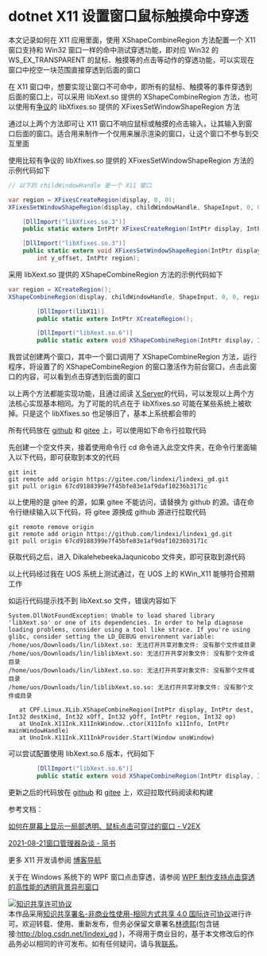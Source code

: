 
# dotnet X11 设置窗口鼠标触摸命中穿透

本文记录如何在 X11 应用里面，使用 XShapeCombineRegion 方法配置一个 X11 窗口支持和 Win32 窗口一样的命中测试穿透功能，即对应 Win32 的 WS_EX_TRANSPARENT 的鼠标、触摸等的点击等动作的穿透功能，可以实现在窗口中挖空一块范围直接穿透到后面的窗口

<!--more-->


<!-- 发布 -->
<!-- 博客 -->

在 X11 窗口中，想要实现让窗口不可命中，即所有的鼠标、触摸等的事件穿透到后面的窗口上，可以采用 libXext.so 提供的 XShapeCombineRegion 方法，也可以使用有[争议](https://en.wikipedia.org/wiki/XFixes)的 libXfixes.so 提供的 XFixesSetWindowShapeRegion 方法

通过以上两个方法即可让 X11 窗口不响应鼠标或触摸的点击输入，让其输入到窗口后面的窗口。适合用来制作一个仅用来展示渲染的窗口，让这个窗口不参与到交互里面

使用比较有争议的 libXfixes.so 提供的 XFixesSetWindowShapeRegion 方法的示例代码如下

```csharp
// 以下的 childWindowHandle 是一个 X11 窗口

var region = XFixesCreateRegion(display, 0, 0);
XFixesSetWindowShapeRegion(display, childWindowHandle, ShapeInput, 0, 0, region);

    [DllImport("libXfixes.so.3")]
    public static extern IntPtr XFixesCreateRegion(IntPtr display, IntPtr rectangles, int nrectangles);

    [DllImport("libXfixes.so.3")]
    public static extern void XFixesSetWindowShapeRegion(IntPtr display, IntPtr window, int shape_type, int x_offset,
        int y_offset, IntPtr region);
```

采用 libXext.so 提供的 XShapeCombineRegion 方法的示例代码如下

```csharp
var region = XCreateRegion();
XShapeCombineRegion(display, childWindowHandle, ShapeInput, 0, 0, region, ShapeSet);

        [DllImport(libX11)]
        public static extern IntPtr XCreateRegion();

        [DllImport("libXext.so.6")]
        public static extern void XShapeCombineRegion(IntPtr display, IntPtr dest, int destKind, int xOff, int yOff, IntPtr region, int op);
```

我尝试创建两个窗口，其中一个窗口调用了 XShapeCombineRegion 方法，运行程序，将设置了的 XShapeCombineRegion 的窗口激活作为前台窗口，点击此窗口的内容，可以看到点击穿透到后面的窗口

以上两个方法都能实现功能，且通过阅读 [X Server](https://github.com/XQuartz/xorg-server)的代码，可以发现以上两个方法核心实现基本相同。为了可能的坑点在于 libXfixes.so 可能在某些系统上被砍掉。只是这个 libXfixes.so 也足够旧了，基本上系统都会带的

所有代码放在 [github](https://github.com/lindexi/lindexi_gd/tree/67cd9188399e7f45bfe83e1af9daf10236b3171c/DikalehebeekaJaqunicobo) 和 [gitee](https://gitee.com/lindexi/lindexi_gd/tree/67cd9188399e7f45bfe83e1af9daf10236b3171c/DikalehebeekaJaqunicobo) 上，可以使用如下命令行拉取代码

先创建一个空文件夹，接着使用命令行 cd 命令进入此空文件夹，在命令行里面输入以下代码，即可获取到本文的代码

```
git init
git remote add origin https://gitee.com/lindexi/lindexi_gd.git
git pull origin 67cd9188399e7f45bfe83e1af9daf10236b3171c
```

以上使用的是 gitee 的源，如果 gitee 不能访问，请替换为 github 的源。请在命令行继续输入以下代码，将 gitee 源换成 github 源进行拉取代码

```
git remote remove origin
git remote add origin https://github.com/lindexi/lindexi_gd.git
git pull origin 67cd9188399e7f45bfe83e1af9daf10236b3171c
```

获取代码之后，进入 DikalehebeekaJaqunicobo 文件夹，即可获取到源代码

以上代码经过我在 UOS 系统上测试通过，在 UOS 上的 KWin_X11 能够符合预期工作

如运行代码提示找不到 libXext.so 文件，错误内容如下

```
System.DllNotFoundException: Unable to load shared library 'libXext.so' or one of its dependencies. In order to help diagnose loading problems, consider using a tool like strace. If you're using glibc, consider setting the LD_DEBUG environment variable:
/home/uos/Downloads/lin/libXext.so: 无法打开共享对象文件: 没有那个文件或目录
/home/uos/Downloads/lin/liblibXext.so: 无法打开共享对象文件: 没有那个文件或目录
/home/uos/Downloads/lin/libXext.so.so: 无法打开共享对象文件: 没有那个文件或目录
/home/uos/Downloads/lin/liblibXext.so.so: 无法打开共享对象文件: 没有那个文件或目录

   at CPF.Linux.XLib.XShapeCombineRegion(IntPtr display, IntPtr dest, Int32 destKind, Int32 xOff, Int32 yOff, IntPtr region, Int32 op)
   at UnoInk.X11Ink.X11InkWindow..ctor(X11Info x11Info, IntPtr mainWindowHandle)
   at UnoInk.X11Ink.X11InkProvider.Start(Window unoWindow)
```

可以尝试配置使用 libXext.so.6 版本，代码如下

```csharp
        [DllImport("libXext.so.6")]
        public static extern void XShapeCombineRegion(IntPtr display, IntPtr dest, int destKind, int xOff, int yOff, IntPtr region, int op);
```

更新之后的代码放在 [github](https://github.com/lindexi/lindexi_gd/tree/8f208442ada1049cc3a5f7be789df305acb66ab4/X11/DikalehebeekaJaqunicobo) 和 [gitee](https://gitee.com/lindexi/lindexi_gd/tree/8f208442ada1049cc3a5f7be789df305acb66ab4/X11/DikalehebeekaJaqunicobo) 上，欢迎拉取代码阅读和构建

参考文档：

[如何在屏幕上显示一局部透明、鼠标点击可穿过的窗口 - V2EX](https://www.v2ex.com/t/944176 )

[2021-08-21窗口管理器杂谈 - 简书](https://www.jianshu.com/p/c49fc6c1b03e )

更多 X11 开发请参阅 [博客导航](https://blog.lindexi.com/post/%E5%8D%9A%E5%AE%A2%E5%AF%BC%E8%88%AA.html )

关于在 Windows 系统下的 WPF 窗口点击穿透，请参阅 [WPF 制作支持点击穿透的高性能的透明背景异形窗口](https://blog.lindexi.com/post/WPF-%E5%88%B6%E4%BD%9C%E6%94%AF%E6%8C%81%E7%82%B9%E5%87%BB%E7%A9%BF%E9%80%8F%E7%9A%84%E9%AB%98%E6%80%A7%E8%83%BD%E7%9A%84%E9%80%8F%E6%98%8E%E8%83%8C%E6%99%AF%E5%BC%82%E5%BD%A2%E7%AA%97%E5%8F%A3.html )




<a rel="license" href="http://creativecommons.org/licenses/by-nc-sa/4.0/"><img alt="知识共享许可协议" style="border-width:0" src="https://licensebuttons.net/l/by-nc-sa/4.0/88x31.png" /></a><br />本作品采用<a rel="license" href="http://creativecommons.org/licenses/by-nc-sa/4.0/">知识共享署名-非商业性使用-相同方式共享 4.0 国际许可协议</a>进行许可。欢迎转载、使用、重新发布，但务必保留文章署名[林德熙](http://blog.csdn.net/lindexi_gd)(包含链接:http://blog.csdn.net/lindexi_gd )，不得用于商业目的，基于本文修改后的作品务必以相同的许可发布。如有任何疑问，请与我[联系](mailto:lindexi_gd@163.com)。